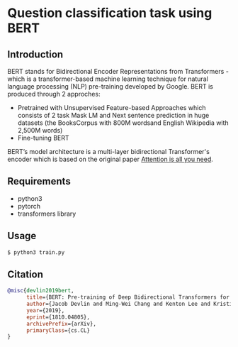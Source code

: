 # Question classification task using BERT

## Introduction
BERT stands for Bidirectional Encoder Representations from Transformers - which is a transformer-based machine learning technique for natural language processing (NLP) pre-training developed by Google. BERT is produced through 2 approches: 
- Pretrained with Unsupervised Feature-based Approaches which consists of 2 task Mask LM and Next sentence prediction in huge datasets (the BooksCorpus with 800M wordsand English Wikipedia with 2,500M words)
- Fine-tuning BERT

BERT’s model architecture is a multi-layer bidirectional Transformer's encoder which is based on the original paper [Attention is all you need](https://arxiv.org/abs/1706.03762v5).
## Requirements
- python3
- pytorch
- transformers library
## Usage
```bash
$ python3 train.py
```
## Citation
```bibtex
@misc{devlin2019bert,
      title={BERT: Pre-training of Deep Bidirectional Transformers for Language Understanding}, 
      author={Jacob Devlin and Ming-Wei Chang and Kenton Lee and Kristina Toutanova},
      year={2019},
      eprint={1810.04805},
      archivePrefix={arXiv},
      primaryClass={cs.CL}
}
```
